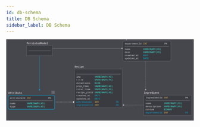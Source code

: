 ```yaml
---
id: db-schema
title: DB Schema
sidebar_label: DB Schema
---
```

![](https://raw.githubusercontent.com/ChickenKyiv/creative/master/database-schemes/RecipeAPI_Search_Schema%20%20%20SqlDBM.png)
